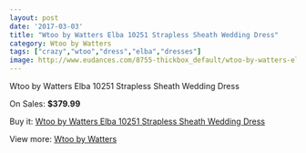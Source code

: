 ```yaml
---
layout: post
date: '2017-03-03'
title: "Wtoo by Watters Elba 10251 Strapless Sheath Wedding Dress"
category: Wtoo by Watters
tags: ["crazy","wtoo","dress","elba","dresses"]
image: http://www.eudances.com/8755-thickbox_default/wtoo-by-watters-elba-10251-strapless-sheath-wedding-dress.jpg
---
```

Wtoo by Watters Elba 10251 Strapless Sheath Wedding Dress

On Sales: **$379.99**
<a href="https://www.eudances.com/en/wtoo-by-watters/2960-wtoo-by-watters-elba-10251-strapless-sheath-wedding-dress.html"><amp-img layout="responsive" width="600" height="600" src="//www.eudances.com/8755-thickbox_default/wtoo-by-watters-elba-10251-strapless-sheath-wedding-dress.jpg" alt="Wtoo by Watters Elba 10251 Strapless Sheath Wedding Dress 0" /></a>
<a href="https://www.eudances.com/en/wtoo-by-watters/2960-wtoo-by-watters-elba-10251-strapless-sheath-wedding-dress.html"><amp-img layout="responsive" width="600" height="600" src="//www.eudances.com/8757-thickbox_default/wtoo-by-watters-elba-10251-strapless-sheath-wedding-dress.jpg" alt="Wtoo by Watters Elba 10251 Strapless Sheath Wedding Dress 1" /></a>
<a href="https://www.eudances.com/en/wtoo-by-watters/2960-wtoo-by-watters-elba-10251-strapless-sheath-wedding-dress.html"><amp-img layout="responsive" width="600" height="600" src="//www.eudances.com/8756-thickbox_default/wtoo-by-watters-elba-10251-strapless-sheath-wedding-dress.jpg" alt="Wtoo by Watters Elba 10251 Strapless Sheath Wedding Dress 2" /></a>

Buy it: [Wtoo by Watters Elba 10251 Strapless Sheath Wedding Dress](https://www.eudances.com/en/wtoo-by-watters/2960-wtoo-by-watters-elba-10251-strapless-sheath-wedding-dress.html "Wtoo by Watters Elba 10251 Strapless Sheath Wedding Dress")

View more: [Wtoo by Watters](https://www.eudances.com/en/49-wtoo-by-watters "Wtoo by Watters")